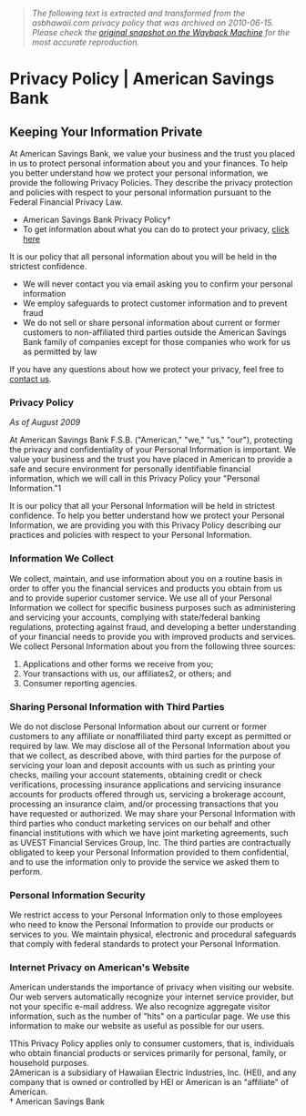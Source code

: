 > *The following text is extracted and transformed from the asbhawaii.com privacy policy that was archived on 2010-06-15. Please check the [original snapshot on the Wayback Machine](https://web.archive.org/web/20100615172147id_/http%3A//www.asbhawaii.com/global/privacy) for the most accurate reproduction.*

# Privacy Policy | American Savings Bank

## Keeping Your Information Private

At American Savings Bank, we value your business and the trust you placed in us to protect personal information about you and your finances. To help you better understand how we protect your personal information, we provide the following Privacy Policies. They describe the privacy protection and policies with respect to your personal information pursuant to the Federal Financial Privacy Law.

  * American Savings Bank Privacy Policy†
  * To get information about what you can do to protect your privacy, [click here](https://web.archive.org/web/20100615172147id_/http%3A//www.asbhawaii.com/global/security-safety)



It is our policy that all personal information about you will be held in the strictest confidence.

  * We will never contact you via email asking you to confirm your personal information
  * We employ safeguards to protect customer information and to prevent fraud
  * We do not sell or share personal information about current or former customers to non-affiliated third parties outside the American Savings Bank family of companies except for those companies who work for us as permitted by law



If you have any questions about how we protect your privacy, feel free to [contact us](https://web.archive.org/web/20100615172147id_/http%3A//www.asbhawaii.com/about-asb/contact-us).

### Privacy Policy

_As of August 2009_

At American Savings Bank F.S.B. ("American," "we," "us," "our"), protecting the privacy and confidentiality of your Personal Information is important. We value your business and the trust you have placed in American to provide a safe and secure environment for personally identifiable financial information, which we will call in this Privacy Policy your "Personal Information."1

It is our policy that all your Personal Information will be held in strictest confidence. To help you better understand how we protect your Personal Information, we are providing you with this Privacy Policy describing our practices and policies with respect to your Personal Information.

### Information We Collect

We collect, maintain, and use information about you on a routine basis in order to offer you the financial services and products you obtain from us and to provide superior customer service. We use all of your Personal Information we collect for specific business purposes such as administering and servicing your accounts, complying with state/federal banking regulations, protecting against fraud, and developing a better understanding of your financial needs to provide you with improved products and services. We collect Personal Information about you from the following three sources:

  1. Applications and other forms we receive from you;
  2. Your transactions with us, our affiliates2, or others; and
  3. Consumer reporting agencies.



### Sharing Personal Information with Third Parties

We do not disclose Personal Information about our current or former customers to any affiliate or nonaffiliated third party except as permitted or required by law. We may disclose all of the Personal Information about you that we collect, as described above, with third parties for the purpose of servicing your loan and deposit accounts with us such as printing your checks, mailing your account statements, obtaining credit or check verifications, processing insurance applications and servicing insurance accounts for products offered through us, servicing a brokerage account, processing an insurance claim, and/or processing transactions that you have requested or authorized. We may share your Personal Information with third parties who conduct marketing services on our behalf and other financial institutions with which we have joint marketing agreements, such as UVEST Financial Services Group, Inc. The third parties are contractually obligated to keep your Personal Information provided to them confidential, and to use the information only to provide the service we asked them to perform.

### Personal Information Security

We restrict access to your Personal Information only to those employees who need to know the Personal Information to provide our products or services to you. We maintain physical, electronic and procedural safeguards that comply with federal standards to protect your Personal Information.

### Internet Privacy on American's Website

American understands the importance of privacy when visiting our website. Our web servers automatically recognize your internet service provider, but not your specific e-mail address. We also recognize aggregate visitor information, such as the number of "hits" on a particular page. We use this information to make our website as useful as possible for our users.

1This Privacy Policy applies only to consumer customers, that is, individuals who obtain financial products or services primarily for personal, family, or household purposes.  
2American is a subsidiary of Hawaiian Electric Industries, Inc. (HEI), and any company that is owned or controlled by HEI or American is an "affiliate" of American.  
† American Savings Bank
